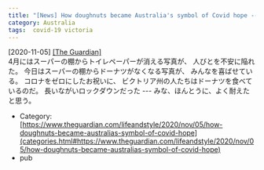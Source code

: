 ```yaml
---
title: "[News] How doughnuts became Australia's symbol of Covid hope ---にっこり"
category: Australia
tags:  covid-19 victoria
---
```


[2020-11-05] [[The Guardian]](https://www.theguardian.com/lifeandstyle/2020/nov/05/how-doughnuts-became-australias-symbol-of-covid-hope)  
 4月にはスーパーの棚からトイレペーパーが消える写真が、
人びとを不安に陥れた。
今日はスーパーの棚からドーナツがなくなる写真が、
みんなを喜ばせている。
コロナをゼロにしたお祝いに、
ビクトリア州の人たちはドーナツを食べているのだ。
長いながいロックダウンだった ---
みな、ほんとうに、よく耐えたと思う。

- Category: [https://www.theguardian.com/lifeandstyle/2020/nov/05/how-doughnuts-became-australias-symbol-of-covid-hope](categories.html#https://www.theguardian.com/lifeandstyle/2020/nov/05/how-doughnuts-became-australias-symbol-of-covid-hope)
- pub

